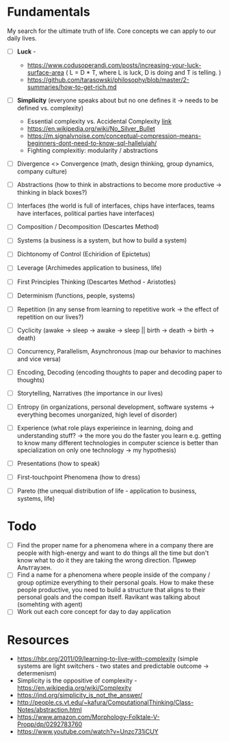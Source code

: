 # Fundamentals
My search for the ultimate truth of life. Core concepts we can apply to our daily lives.

* [ ] **Luck** -
  + https://www.codusoperandi.com/posts/increasing-your-luck-surface-area ( L = D * T, where L is luck, D is doing and T is telling. )
  + https://github.com/tarasowski/philosophy/blob/master/2-summaries/how-to-get-rich.md
* [ ] **Simplicity** (everyone speaks about but no one defines it -> needs to be defined vs. complexity)
  + Essential complexity vs. Accidental Complexity [link](https://www.simplethread.com/why-does-it-take-so-long-to-build-software/)
  + https://en.wikipedia.org/wiki/No_Silver_Bullet
  + https://m.signalvnoise.com/conceptual-compression-means-beginners-dont-need-to-know-sql-hallelujah/
  + Fighting complexitiy: modularity / abstractions
* [ ] Divergence <> Convergence (math, design thinking, group dynamics, company culture)
* [ ] Abstractions (how to think in abstractions to become more productive -> thinking in black boxes?)
* [ ] Interfaces (the world is full of interfaces, chips have interfaces, teams have interfaces, political parties have interfaces)
* [ ] Composition / Decomposition (Descartes Method)
* [ ] Systems (a business is a system, but how to build a system)
* [ ] Dichtonomy of Control (Echiridion of Epictetus)
* [ ] Leverage (Archimedes application to business, life)
* [ ] First Principles Thinking (Descartes Method - Aristotles)
* [ ] Determinism (functions, people, systems)
* [ ] Repetition (in any sense from learning to repetitive work -> the effect of repetition on our lives?)
* [ ] Cyclicity (awake -> sleep -> awake -> sleep || birth -> death -> birth -> death)
* [ ] Concurrency, Parallelism, Asynchronous (map our behavior to machines and vice versa)
* [ ] Encoding, Decoding (encoding thoughts to paper and decoding paper to thoughts)
* [ ] Storytelling, Narratives (the importance in our lives)
* [ ] Entropy (in organizations, personal development, software systems -> everything becomes unorganized, high level of disorder)
* [ ] Experience (what role plays experieince in learning, doing and understanding stuff? -> the more you do the faster you learn e.g. getting to know many different technologies in computer science is better than specialization on only one technology -> my hypothesis)
* [ ] Presentations (how to speak)
* [ ] First-touchpoint Phenomena (how to dress)
* [ ] Pareto (the unequal distribution of life - application to business, systems, life)


# Todo
* [ ] Find the proper name for a phenomena where in a company there are people with high-energy and want to do things all the time but don't know what to do it they are taking the wrong direction. Пример Альтгаузен.
* [ ] Find a name for a phenomena where people inside of the company / group optimize everything to their personal goals. How to make these people productive, you need to build a structure that aligns to their personal goals and the compan itself. Ravikant was talking about (somehting with agent)
* [ ] Work out each core concept for day to day application

# Resources
* https://hbr.org/2011/09/learning-to-live-with-complexity (simple systems are light switchers - two states and predictable outcome -> determenism)
* Simplicity is the oppositive of complexity - https://en.wikipedia.org/wiki/Complexity
* https://jnd.org/simplicity_is_not_the_answer/
* http://people.cs.vt.edu/~kafura/ComputationalThinking/Class-Notes/abstraction.html
* https://www.amazon.com/Morphology-Folktale-V-Propp/dp/0292783760
* https://www.youtube.com/watch?v=Unzc731iCUY
